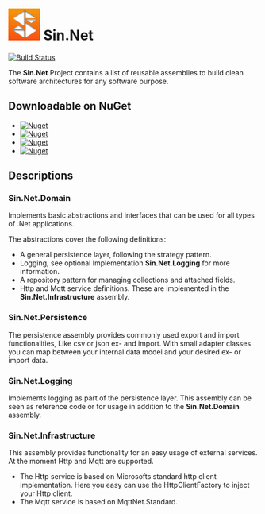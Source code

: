 # ![Sin.Net](./Images/Sin.Net.Logo.small.png "Sin.Net") Sin.Net

[![Build Status](https://dev.azure.com/sin-net/Sin.Net/_apis/build/status/sin-net.Sin.Net?branchName=master)](https://dev.azure.com/sin-net/Sin.Net/_build/latest?definitionId=1&branchName=master)


The **Sin.Net** Project contains a list of reusable assemblies
to build clean software architectures for any software purpose.

## Downloadable on NuGet
* [![Nuget](https://img.shields.io/nuget/v/Sin.Net.Domain.svg?label=Sin.Net.Domain)](https://www.nuget.org/packages/Sin.Net.Domain/)
* [![Nuget](https://img.shields.io/nuget/v/Sin.Net.Persistence.svg?label=Sin.Net.Persistence)](https://www.nuget.org/packages/Sin.Net.Persistence/)
* [![Nuget](https://img.shields.io/nuget/v/Sin.Net.Logging.svg?label=Sin.Net.Logging)](https://www.nuget.org/packages/Sin.Net.Logging/)
* [![Nuget](https://img.shields.io/nuget/v/Sin.Net.Infrastructure.svg?label=Sin.Net.Infrastructure)](https://www.nuget.org/packages/Sin.Net.Infrastructure/)

## Descriptions

### Sin.Net.Domain

Implements basic abstractions and interfaces that
can be used for all types of .Net applications.

The abstractions cover the following definitions:

 *  A general persistence layer, following the strategy pattern.
 *  Logging, see optional Implementation **Sin.Net.Logging** for more information.
 *  A repository pattern for managing collections and attached fields.
 *  Http and Mqtt service definitions. These are implemented in the **Sin.Net.Infrastructure** assembly.

### Sin.Net.Persistence

The persistence assembly provides commonly used export and import functionalities, Like csv or json ex- and import. With small adapter classes you can map between your internal data model and your desired ex- or import data.

### Sin.Net.Logging

Implements logging as part of the persistence layer.
This assembly can be seen as reference code or
for usage in addition to the **Sin.Net.Domain** assembly.

### Sin.Net.Infrastructure

This assembly provides functionality for an easy usage of external services. At the moment Http and Mqtt are supported.
*  The Http service is based on Microsofts standard http client implementation. Here you easy can use the HttpClientFactory to inject your Http client.
*  The Mqtt service is based on MqttNet.Standard.

